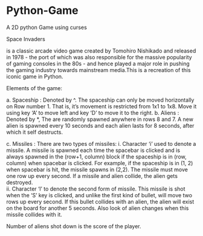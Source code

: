 # Python-Game
A 2D python Game using curses

Space Invaders​

is a classic arcade video game created by Tomohiro Nishikado and released in 
1978 - the port of which was also responsible for the massive popularity of gaming consoles in 
the 80s - and hence played a major role in pushing the gaming industry towards mainstream 
media.This is a recreation of this iconic game in 
Python. 
 
Elements of the game:
 
a. Spaceship​ : Denoted by ^. The spaceship can only be moved horizontally on Row number 1. 
That is, it’s movement is restricted from 1x1 to 1x8. Move it using key ‘A’ to move 
left and key ‘D’ to move it to the right. 
b. Aliens​ : Denoted by *, The are randomly 
spawned anywhere in rows 8 and 7. A new alien is spawned every 10 
seconds and each alien lasts for 8 seconds, after which it self destructs. 
 
 
c. Missiles​ : There are two types of missiles: 
i.
Character ‘i’ used to denote a missile. A missile is spawned each time 
the spacebar is clicked and is always spawned in the (row+1, column) 
block if the spaceship is in (row, column) when spacebar is clicked. For 
example, if the spaceship is in (1, 2) when spacebar is hit, the missile 
spawns in (2,2). The missile must move one row up every second. If a 
missile and alien collide, the alien gets destroyed.  
ii.
Character ‘l’ to denote the second form of missile. This missile is 
shot when the ‘S’ key is clicked, and unlike the first kind of bullet, will 
move two rows up every second. If this bullet collides with an alien, the 
alien will exist on the board for another 5 seconds. Also look of alien changes 
when this missile collides with it. 
 
Number of aliens shot down is the score of the player.
